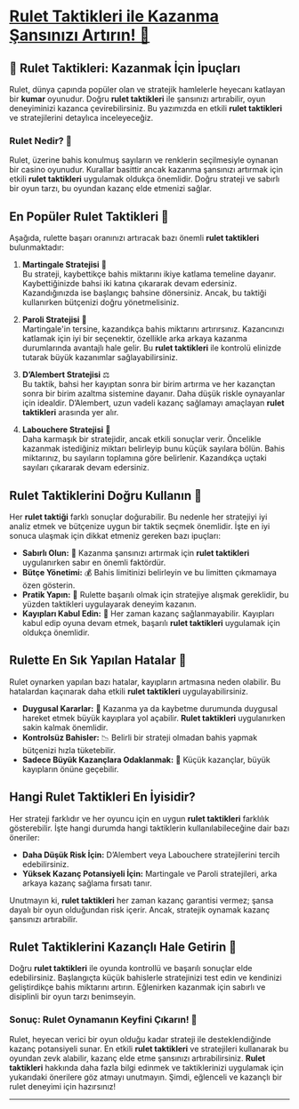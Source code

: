 # [Rulet Taktikleri ile Kazanma Şansınızı Artırın! 🎲](https://casinotr.link/gWCRZ4)

## 🎰 Rulet Taktikleri: Kazanmak İçin İpuçları

Rulet, dünya çapında popüler olan ve stratejik hamlelerle heyecanı katlayan bir **kumar** oyunudur. Doğru **rulet taktikleri** ile şansınızı artırabilir, oyun deneyiminizi kazanca çevirebilirsiniz. Bu yazımızda en etkili **rulet taktikleri** ve stratejilerini detaylıca inceleyeceğiz.

### Rulet Nedir? 🎡

Rulet, üzerine bahis konulmuş sayıların ve renklerin seçilmesiyle oynanan bir casino oyunudur. Kurallar basittir ancak kazanma şansınızı artırmak için etkili **rulet taktikleri** uygulamak oldukça önemlidir. Doğru strateji ve sabırlı bir oyun tarzı, bu oyundan kazanç elde etmenizi sağlar.

## En Popüler Rulet Taktikleri 🎲

Aşağıda, rulette başarı oranınızı artıracak bazı önemli **rulet taktikleri** bulunmaktadır:

1. **Martingale Stratejisi** 🔄  
   Bu strateji, kaybettikçe bahis miktarını ikiye katlama temeline dayanır. Kaybettiğinizde bahsi iki katına çıkararak devam edersiniz. Kazandığınızda ise başlangıç bahsine dönersiniz. Ancak, bu taktiği kullanırken bütçenizi doğru yönetmelisiniz.

2. **Paroli Stratejisi** 🤑  
   Martingale'in tersine, kazandıkça bahis miktarını artırırsınız. Kazancınızı katlamak için iyi bir seçenektir, özellikle arka arkaya kazanma durumlarında avantajlı hale gelir. Bu **rulet taktikleri** ile kontrolü elinizde tutarak büyük kazanımlar sağlayabilirsiniz.

3. **D’Alembert Stratejisi** ⚖️  
   Bu taktik, bahsi her kayıptan sonra bir birim artırma ve her kazançtan sonra bir birim azaltma sistemine dayanır. Daha düşük riskle oynayanlar için idealdir. D’Alembert, uzun vadeli kazanç sağlamayı amaçlayan **rulet taktikleri** arasında yer alır.

4. **Labouchere Stratejisi** 🔢  
   Daha karmaşık bir stratejidir, ancak etkili sonuçlar verir. Öncelikle kazanmak istediğiniz miktarı belirleyip bunu küçük sayılara bölün. Bahis miktarınız, bu sayıların toplamına göre belirlenir. Kazandıkça uçtaki sayıları çıkararak devam edersiniz.

## Rulet Taktiklerini Doğru Kullanın 🧩

Her **rulet taktiği** farklı sonuçlar doğurabilir. Bu nedenle her stratejiyi iyi analiz etmek ve bütçenize uygun bir taktik seçmek önemlidir. İşte en iyi sonuca ulaşmak için dikkat etmeniz gereken bazı ipuçları:

- **Sabırlı Olun:** 🎯 Kazanma şansınızı artırmak için **rulet taktikleri** uygulanırken sabır en önemli faktördür.
- **Bütçe Yönetimi:** 💰 Bahis limitinizi belirleyin ve bu limitten çıkmamaya özen gösterin.
- **Pratik Yapın:** 🧪 Rulette başarılı olmak için stratejiye alışmak gereklidir, bu yüzden taktikleri uygulayarak deneyim kazanın.
- **Kayıpları Kabul Edin:** 🧘 Her zaman kazanç sağlanmayabilir. Kayıpları kabul edip oyuna devam etmek, başarılı **rulet taktikleri** uygulamak için oldukça önemlidir.

## Rulette En Sık Yapılan Hatalar 🚫

Rulet oynarken yapılan bazı hatalar, kayıpların artmasına neden olabilir. Bu hatalardan kaçınarak daha etkili **rulet taktikleri** uygulayabilirsiniz.

- **Duygusal Kararlar:** 🥺 Kazanma ya da kaybetme durumunda duygusal hareket etmek büyük kayıplara yol açabilir. **Rulet taktikleri** uygulanırken sakin kalmak önemlidir.
- **Kontrolsüz Bahisler:** 📉 Belirli bir strateji olmadan bahis yapmak bütçenizi hızla tüketebilir.
- **Sadece Büyük Kazançlara Odaklanmak:** 🎯 Küçük kazançlar, büyük kayıpların önüne geçebilir.

## Hangi Rulet Taktikleri En İyisidir?

Her strateji farklıdır ve her oyuncu için en uygun **rulet taktikleri** farklılık gösterebilir. İşte hangi durumda hangi taktiklerin kullanılabileceğine dair bazı öneriler:

- **Daha Düşük Risk İçin:** D’Alembert veya Labouchere stratejilerini tercih edebilirsiniz.
- **Yüksek Kazanç Potansiyeli İçin:** Martingale ve Paroli stratejileri, arka arkaya kazanç sağlama fırsatı tanır.
  
Unutmayın ki, **rulet taktikleri** her zaman kazanç garantisi vermez; şansa dayalı bir oyun olduğundan risk içerir. Ancak, stratejik oynamak kazanç şansınızı artırabilir.

## Rulet Taktiklerini Kazançlı Hale Getirin 💸

Doğru **rulet taktikleri** ile oyunda kontrollü ve başarılı sonuçlar elde edebilirsiniz. Başlangıçta küçük bahislerle stratejinizi test edin ve kendinizi geliştirdikçe bahis miktarını artırın. Eğlenirken kazanmak için sabırlı ve disiplinli bir oyun tarzı benimseyin.

### Sonuç: Rulet Oynamanın Keyfini Çıkarın! 🎉

Rulet, heyecan verici bir oyun olduğu kadar strateji ile desteklendiğinde kazanç potansiyeli sunar. En etkili **rulet taktikleri** ve stratejileri kullanarak bu oyundan zevk alabilir, kazanç elde etme şansınızı artırabilirsiniz. **Rulet taktikleri** hakkında daha fazla bilgi edinmek ve taktiklerinizi uygulamak için yukarıdaki önerilere göz atmayı unutmayın. Şimdi, eğlenceli ve kazançlı bir rulet deneyimi için hazırsınız!

---

